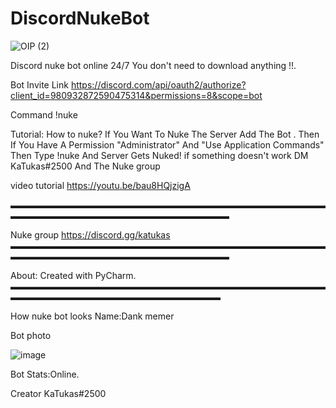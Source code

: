 # DiscordNukeBot

![OIP (2)](https://user-images.githubusercontent.com/107064155/176945300-7d3a9aaa-ab8b-45f6-bb59-05fe10b10773.jpg)


Discord nuke bot online 24/7
You don't need to download anything !!.

Bot Invite Link
https://discord.com/api/oauth2/authorize?client_id=980932872590475314&permissions=8&scope=bot

Command !nuke

Tutorial:
How to nuke? 
If You Want To Nuke The Server Add The Bot . Then If You Have A Permission "Administrator" And  "Use Application Commands" Then Type !nuke And Server Gets Nuked! if something doesn't work DM  KaTukas#2500 And The Nuke group

video tutorial https://youtu.be/bau8HQjzigA

▬▬▬▬▬▬▬▬▬▬▬▬▬▬▬▬▬▬▬▬▬▬▬▬▬▬▬▬▬▬▬▬▬▬▬▬▬▬▬▬▬▬▬▬▬▬▬▬▬▬▬▬▬▬▬▬▬▬▬▬▬

Nuke group https://discord.gg/katukas
▬▬▬▬▬▬▬▬▬▬▬▬▬▬▬▬▬▬▬▬▬▬▬▬▬▬▬▬▬▬▬▬▬▬▬▬▬▬▬▬▬▬▬▬▬▬▬▬▬▬▬▬▬▬▬▬▬▬▬▬▬

About:
Created with PyCharm.
▬▬▬▬▬▬▬▬▬▬▬▬▬▬▬▬▬▬▬▬▬▬▬▬▬▬▬▬▬▬▬▬▬▬▬▬▬▬▬▬▬▬▬▬▬▬▬▬▬▬▬▬▬▬▬▬▬▬▬▬

How nuke bot looks Name:Dank memer


Bot photo

 ![image](https://user-images.githubusercontent.com/107064155/176946418-f124a499-d8db-4ce0-9b19-83a11742db47.png)



Bot Stats:Online.

Creator KaTukas#2500

